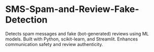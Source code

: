 # SMS-Spam-and-Review-Fake-Detection
Detects spam messages and fake (bot-generated) reviews using ML models. Built with Python, scikit-learn, and Streamlit. Enhances communication safety and review authenticity.
